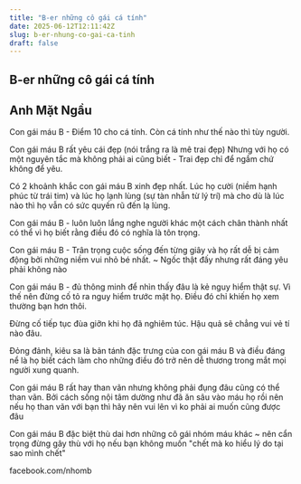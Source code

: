 ```yaml
---
title: "B-er những cô gái cá tính"
date: 2025-06-12T12:11:42Z
slug: b-er-nhung-co-gai-ca-tinh
draft: false
---
```


## B-er những cô gái cá tính

## Anh Mặt Ngầu

Con gái máu B - Điểm 10 cho cá tính. Còn cá tính như thế nào thì tùy người.
 
 Con gái máu B rất yêu cái đẹp (nói trắng ra là mê trai đẹp) Nhưng với họ có một nguyên tắc mà không phải ai cũng biết - Trai đẹp chỉ để ngắm chứ không để yêu.
 
 Có 2 khoảnh khắc con gái máu B xinh đẹp nhất. Lúc họ cười (niềm hạnh phúc từ trái tim) và lúc họ lạnh lùng (sự tàn nhẫn từ lý trí) mà cho dù là lúc nào thì họ vẫn có sức quyến rũ đến lạ lùng. 
 
Con gái máu B - luôn luôn lắng nghe người khác một cách chân thành nhất có thể vì họ biết rằng điều đó có nghĩa là tôn trọng.
 
Con gái máu B - Trân trọng cuộc sống đến từng giây và họ rất dễ bị cảm động bởi những niềm vui nhỏ bé nhất. ~ Ngốc thật đấy nhưng rất đáng yêu phải không nào
 
Con gái máu B - đủ thông minh để nhìn thấy đâu là kẻ nguy hiểm thật sự. Vì thế nên đừng cố tỏ ra nguy hiểm trước mặt họ. Điều đó chỉ khiến họ xem thường bạn hơn thôi.
 
 Đừng cố tiếp tục đùa giỡn khi họ đã nghiêm túc. Hậu quả sẽ chẳng vui vẻ tí nào đâu.
 
 Đỏng đảnh, kiêu sa là bản tánh đặc trưng của con gái máu B và điều đáng nể là họ biết cách làm cho những điều đó trở nên dễ thương trong mắt mọi người xung quanh.
 
Con gái máu B rất hay than vãn nhưng không phải đụng đâu cũng có thể than vãn. Bởi cách sống nội tâm dường như đã ăn sâu vào máu họ rồi nên nếu họ than vãn với bạn thì hãy nên vui lên vì ko phải ai muốn cũng được đâu 
 
Con gái máu B đặc biệt thù dai hơn những cô gái nhóm máu khác ~ nên cẩn trọng đừng gây thù với họ nếu bạn không muốn "chết mà ko hiểu lý do tại sao mình chết"
 
 
facebook.com/nhomb​